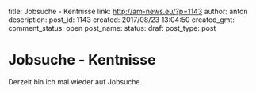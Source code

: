 title: Jobsuche - Kentnisse
link: http://am-news.eu/?p=1143
author: anton
description: 
post_id: 1143
created: 2017/08/23 13:04:50
created_gmt: 
comment_status: open
post_name: 
status: draft
post_type: post

# Jobsuche - Kentnisse

Derzeit bin ich mal wieder auf Jobsuche.